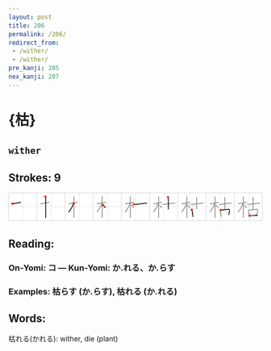 ```yaml
---
layout: post
title: 206
permalink: /206/
redirect_from:
 - /wither/
 - /wither/
pre_kanji: 205
nex_kanji: 207
---
```


# {枯}

## `wither`

## Strokes: 9

<div class="stroke"><img src="../images/E69EAF.png" /></div>

## Reading:

### On-Yomi: コ &mdash; Kun-Yomi: か.れる、か.らす

### Examples: 枯らす (か.らす), 枯れる (か.れる)

## Words:

枯れる(かれる): wither, die (plant)
